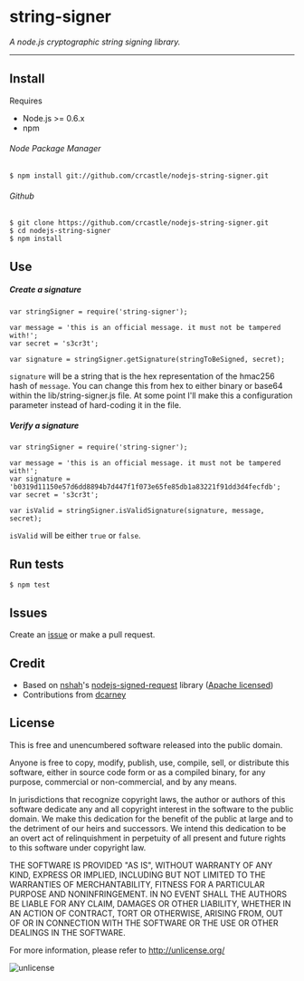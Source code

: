 # string-signer
*A node.js cryptographic string signing library.*

---

## Install
Requires

* Node.js >= 0.6.x
* npm

###### Node Package Manager
```
$ npm install git://github.com/crcastle/nodejs-string-signer.git
```
###### Github
```
$ git clone https://github.com/crcastle/nodejs-string-signer.git
$ cd nodejs-string-signer
$ npm install
```
## Use
##### Create a signature
```
var stringSigner = require('string-signer');

var message = 'this is an official message. it must not be tampered with!';
var secret = 's3cr3t';

var signature = stringSigner.getSignature(stringToBeSigned, secret);
```
`signature` will be a string that is the hex representation of the hmac256 hash of `message`.  You can change this from hex to either binary or base64 within the lib/string-signer.js file.  At some point I'll make this a configuration parameter instead of hard-coding it in the file.
##### Verify a signature
```
var stringSigner = require('string-signer');

var message = 'this is an official message. it must not be tampered with!';
var signature = 'b0319d11150e57d6dd8894b7d447f1f073e65fe85db1a83221f91dd3d4fecfdb';
var secret = 's3cr3t';

var isValid = stringSigner.isValidSignature(signature, message, secret);
```
`isValid` will be either `true` or `false`.

## Run tests
```
$ npm test
```
## Issues
Create an [issue](https://github.com/crcastle/nodejs-string-signer.git) or make a pull request.
## Credit
* Based on [nshah](https://github.com/nshah)'s [nodejs-signed-request](https://github.com/nshah/nodejs-signed-request) library ([Apache licensed](http://www.apache.org/licenses/LICENSE-2.0.html))
* Contributions from [dcarney](https://github.com/dcarney)

## License
This is free and unencumbered software released into the public domain.

Anyone is free to copy, modify, publish, use, compile, sell, or
distribute this software, either in source code form or as a compiled
binary, for any purpose, commercial or non-commercial, and by any
means.

In jurisdictions that recognize copyright laws, the author or authors of this software dedicate any and all copyright interest in the software to the public domain. We make this dedication for the benefit of the public at large and to the detriment of our heirs and successors. We intend this dedication to be an overt act of relinquishment in perpetuity of all present and future rights to this software under copyright law.

THE SOFTWARE IS PROVIDED "AS IS", WITHOUT WARRANTY OF ANY KIND, EXPRESS OR IMPLIED, INCLUDING BUT NOT LIMITED TO THE WARRANTIES OF MERCHANTABILITY, FITNESS FOR A PARTICULAR PURPOSE AND NONINFRINGEMENT. IN NO EVENT SHALL THE AUTHORS BE LIABLE FOR ANY CLAIM, DAMAGES OR OTHER LIABILITY, WHETHER IN AN ACTION OF CONTRACT, TORT OR OTHERWISE,
ARISING FROM, OUT OF OR IN CONNECTION WITH THE SOFTWARE OR THE USE OR OTHER DEALINGS IN THE SOFTWARE.

For more information, please refer to <http://unlicense.org/>

![unlicense](http://unlicense.org/pd-icon.png "unlicense")
